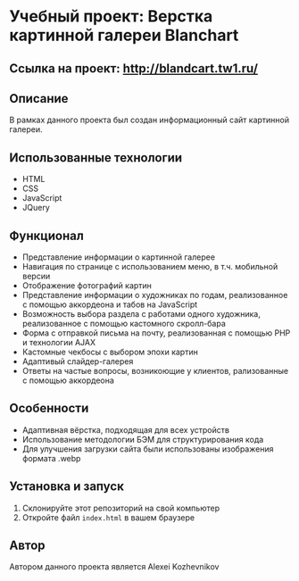
# Учебный проект: Верстка картинной галереи Blanchart

## Ссылка на проект: http://blandcart.tw1.ru/

## Описание
В рамках данного проекта был создан информационный сайт картинной галереи.

## Использованные технологии
- HTML
- CSS
- JavaScript
- JQuery

## Функционал
- Представление информации о картинной галерее
- Навигация по странице с использованием меню, в т.ч. мобильной версии
- Отображение фотографий картин
- Представление информации о художниках по годам, реализованное с помощью аккордеона и табов на JavaScript
- Возможность выбора раздела с работами одного художника, реализованное с помощью кастомного скролл-бара
- Форма с отправкой письма на почту, реализованная с помощью PHP и технологии AJAX
- Кастомные чекбосы с выбором эпохи картин
- Адаптивый слайдер-галерея
- Ответы на частые вопросы, возникоющие у клиентов, рализованные с помощью аккордеона

## Особенности

- Адаптивная вёрстка, подходящая для всех устройств
- Использование методологии БЭМ для структурирования кода
- Для улучшения загрузки сайта были использованы изображения формата .webp

## Установка и запуск
1. Склонируйте этот репозиторий на свой компьютер
2. Откройте файл `index.html` в вашем браузере

## Автор
Автором данного проекта является Alexei Kozhevnikov


